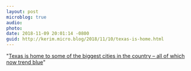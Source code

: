 ```yaml
---
layout: post
microblog: true
audio: 
photo: 
date: 2018-11-09 20:01:14 -0800
guid: http://kerim.micro.blog/2018/11/10/texas-is-home.html
---
```

"[Texas is home to some of the biggest cities in the country – all of which now trend blue](https://www.texastribune.org/2018/11/09/ted-cruz-beto-orourke-closest-texas-race-40-years/)"
